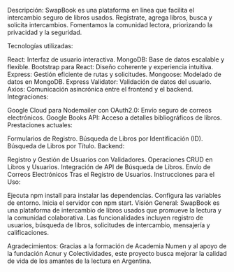 Descripción:
SwapBook es una plataforma en línea que facilita el intercambio seguro de libros usados. Regístrate, agrega libros, busca y solicita intercambios. Fomentamos la comunidad lectora, priorizando la privacidad y la seguridad.

Tecnologías utilizadas:

React: Interfaz de usuario interactiva.
MongoDB: Base de datos escalable y flexible.
Bootstrap para React: Diseño coherente y experiencia intuitiva.
Express: Gestión eficiente de rutas y solicitudes.
Mongoose: Modelado de datos en MongoDB.
Express Validator: Validación de datos del usuario.
Axios: Comunicación asincrónica entre el frontend y el backend.
Integraciones:

Google Cloud para Nodemailer con OAuth2.0: Envío seguro de correos electrónicos.
Google Books API: Acceso a detalles bibliográficos de libros.
Prestaciones actuales:

Formularios de Registro.
Búsqueda de Libros por Identificación (ID).
Búsqueda de Libros por Título.
Backend:

Registro y Gestión de Usuarios con Validadores.
Operaciones CRUD en Libros y Usuarios.
Integración de API de Búsqueda de Libros.
Envío de Correos Electrónicos Tras el Registro de Usuarios.
Instrucciones para el Uso:

Ejecuta npm install para instalar las dependencias.
Configura las variables de entorno.
Inicia el servidor con npm start.
Visión General:
SwapBook es una plataforma de intercambio de libros usados que promueve la lectura y la comunidad colaborativa. Las funcionalidades incluyen registro de usuarios, búsqueda de libros, solicitudes de intercambio, mensajería y calificaciones.

Agradecimientos:
Gracias a la formación de Academia Numen y al apoyo de la fundación Acnur y Colectividades, este proyecto busca mejorar la calidad de vida de los amantes de la lectura en Argentina.
